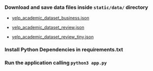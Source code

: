 ### Download and save data files inside ```static/data/``` directory

* [yelp_academic_dataset_business.json](https://www.kaggle.com/yelp-dataset/yelp-dataset#yelp_academic_dataset_business.json)

* [yelp_academic_dataset_review.json](https://www.kaggle.com/yelp-dataset/yelp-dataset#yelp_academic_dataset_review.json)

* [yelp_academic_dataset_review_tiny.json](https://drive.google.com/open?id=1AaGnQ7a8xtLZ2OTU9NAy7FHeyFgnZ2TW)

### Install Python Dependencies in requirements.txt

### Run the application calling  ```python3 app.py```
